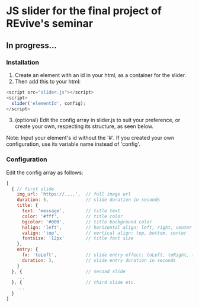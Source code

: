 # JS slider for the final project of REvive's seminar
## In progress...

### Installation

1. Create an element with an id in your html, as a container for the slider.
2. Then add this to your html:
```javascript
<script src="slider.js"></script>
<script>
  slider('elementId', config);
</script>
```
3. (optional) Edit the config array in slider.js to suit your preference, or create your own, respecting its structure, as seen below.

Note: Input your element's id without the '#'. If you created your own configuration, use its variable name instead of 'config'.

### Configuration

Edit the config array as follows:

```javascript
[ 
  { // first slide
    img_url: 'https://....',  // full image url
    duration: 5,              // slide duration in seconds
    title: {
      text: 'message',        // title text
      color: '#fff',          // title color
      bgcolor: '#000',        // title background color
      halign: 'left',         // horizontal align: left, right, center
      valign: 'top',          // vertical align: top, bottom, center
      fontsize: '12px'        // title font size
    },
    entry: {
      fx: 'toLeft',           // slide entry effect: toLeft, toRight, toTop, toBottom, fadeIn
      duration: 3,            // slide entry duration in seconds
    }
  }, {                        // second slide
    ...
  }, {                        // third slide etc.
    ...
  }
]
```
